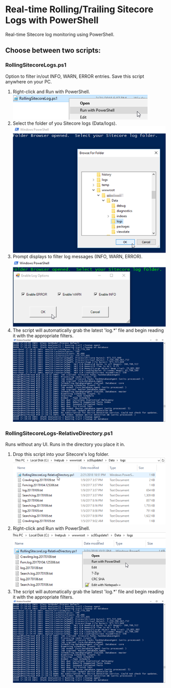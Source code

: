 # Real-time Rolling/Trailing Sitecore Logs with PowerShell
Real-time Sitecore log monitoring using PowerShell.

## Choose between two scripts:

### RollingSitecoreLogs.ps1
Option to filter in/out INFO, WARN, ERROR entries.
Save this script anywhere on your PC.

1. Right-click and Run with PowerShell.  
![](https://github.com/strezag/sitecore-rolling-logs-powershell/blob/master/screenshots/1.png?raw=true)
2. Select the folder of you Sitecore logs (Data/logs).
![](https://github.com/strezag/sitecore-rolling-logs-powershell/blob/master/screenshots/2.png?raw=true)
3. Prompt displays to filter log messages (INFO, WARN, ERROR).
![](https://github.com/strezag/sitecore-rolling-logs-powershell/blob/master/screenshots/4.png?raw=true)
4. The script will automatically grab the latest 'log.*' file and begin reading it with the appropriate filters.
![](https://github.com/strezag/sitecore-rolling-logs-powershell/blob/master/screenshots/3.png?raw=true)

### RollingSitecoreLogs-RelativeDirectory.ps1
Runs without any UI.  Runs in the directory you place it in. 

1. Drop this script into your Sitecore's log folder.
![](https://github.com/strezag/sitecore-rolling-logs-powershell/blob/master/screenshots/5.png?raw=true)
2. Right-click and Run with PowerShell.  
![](https://github.com/strezag/sitecore-rolling-logs-powershell/blob/master/screenshots/6.png?raw=true)
3. The script will automatically grab the latest 'log.*' file and begin reading it with the appropriate filters.
![](https://github.com/strezag/sitecore-rolling-logs-powershell/blob/master/screenshots/3.png?raw=true)